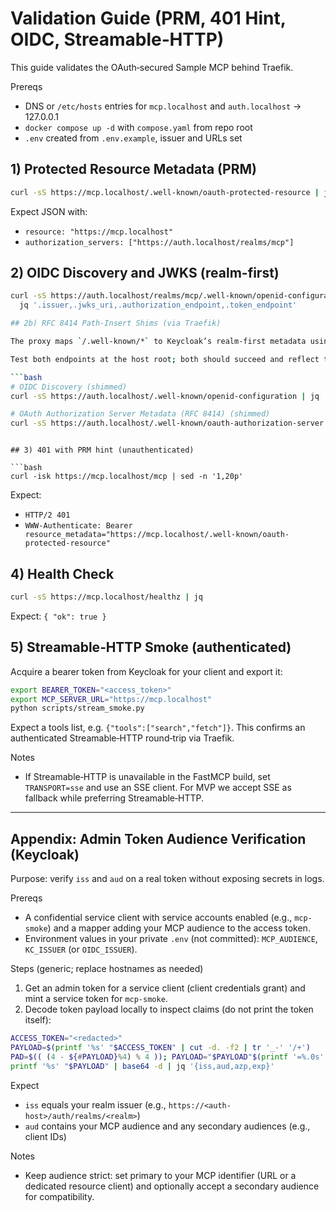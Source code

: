 # Validation Guide (PRM, 401 Hint, OIDC, Streamable‑HTTP)

This guide validates the OAuth‑secured Sample MCP behind Traefik.

Prereqs

- DNS or `/etc/hosts` entries for `mcp.localhost` and `auth.localhost` → 127.0.0.1
- `docker compose up -d` with `compose.yaml` from repo root
- `.env` created from `.env.example`, issuer and URLs set

## 1) Protected Resource Metadata (PRM)

```bash
curl -sS https://mcp.localhost/.well-known/oauth-protected-resource | jq
```

Expect JSON with:

- `resource: "https://mcp.localhost"`
- `authorization_servers: ["https://auth.localhost/realms/mcp"]`

## 2) OIDC Discovery and JWKS (realm-first)

````bash
curl -sS https://auth.localhost/realms/mcp/.well-known/openid-configuration | \
  jq '.issuer,.jwks_uri,.authorization_endpoint,.token_endpoint'

## 2b) RFC 8414 Path-Insert Shims (via Traefik)

The proxy maps `/.well-known/*` to Keycloak’s realm-first metadata using ReplacePathRegex.

Test both endpoints at the host root; both should succeed and reflect the same realm:

```bash
# OIDC Discovery (shimmed)
curl -sS https://auth.localhost/.well-known/openid-configuration | jq '.issuer,.jwks_uri'

# OAuth Authorization Server Metadata (RFC 8414) (shimmed)
curl -sS https://auth.localhost/.well-known/oauth-authorization-server | jq '.issuer,.jwks_uri'
````

````

## 3) 401 with PRM hint (unauthenticated)

```bash
curl -isk https://mcp.localhost/mcp | sed -n '1,20p'
````

Expect:

- `HTTP/2 401`
- `WWW-Authenticate: Bearer resource_metadata="https://mcp.localhost/.well-known/oauth-protected-resource"`

## 4) Health Check

```bash
curl -sS https://mcp.localhost/healthz | jq
```

Expect: `{ "ok": true }`

## 5) Streamable‑HTTP Smoke (authenticated)

Acquire a bearer token from Keycloak for your client and export it:

```bash
export BEARER_TOKEN="<access_token>"
export MCP_SERVER_URL="https://mcp.localhost"
python scripts/stream_smoke.py
```

Expect a tools list, e.g. `{"tools":["search","fetch"]}`. This confirms an authenticated
Streamable‑HTTP round‑trip via Traefik.

Notes

- If Streamable‑HTTP is unavailable in the FastMCP build, set `TRANSPORT=sse` and use
  an SSE client. For MVP we accept SSE as fallback while preferring Streamable‑HTTP.

---

## Appendix: Admin Token Audience Verification (Keycloak)

Purpose: verify `iss` and `aud` on a real token without exposing secrets in logs.

Prereqs

- A confidential service client with service accounts enabled (e.g., `mcp-smoke`) and a mapper adding your MCP audience to the access token.
- Environment values in your private `.env` (not committed): `MCP_AUDIENCE`, `KC_ISSUER` (or `OIDC_ISSUER`).

Steps (generic; replace hostnames as needed)

1. Get an admin token for a service client (client credentials grant) and mint a service token for `mcp-smoke`.
2. Decode token payload locally to inspect claims (do not print the token itself):

```bash
ACCESS_TOKEN="<redacted>"
PAYLOAD=$(printf '%s' "$ACCESS_TOKEN" | cut -d. -f2 | tr '_-' '/+')
PAD=$(( (4 - ${#PAYLOAD}%4) % 4 )); PAYLOAD="$PAYLOAD"$(printf '=%.0s' $(seq 1 $PAD))
printf '%s' "$PAYLOAD" | base64 -d | jq '{iss,aud,azp,exp}'
```

Expect

- `iss` equals your realm issuer (e.g., `https://<auth-host>/auth/realms/<realm>`)
- `aud` contains your MCP audience and any secondary audiences (e.g., client IDs)

Notes

- Keep audience strict: set primary to your MCP identifier (URL or a dedicated resource client) and optionally accept a secondary audience for compatibility.
